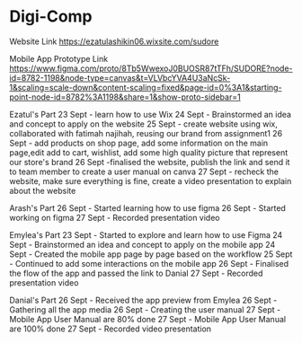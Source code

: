 # Digi-Comp
Website Link
https://ezatulashikin06.wixsite.com/sudore

Mobile App Prototype Link
https://www.figma.com/proto/8Tb5WwexoJ0BUOSR87tTFh/SUDORE?node-id=8782-1198&node-type=canvas&t=VLVbcYVA4U3aNcSk-1&scaling=scale-down&content-scaling=fixed&page-id=0%3A1&starting-point-node-id=8782%3A1198&share=1&show-proto-sidebar=1

Ezatul's Part
23 Sept - learn how to use Wix
24 Sept - Brainstormed an idea and concept to apply on the website
25 Sept - create website using wix, collaborated with fatimah najihah, reusing our brand from assignment1
26 Sept - add products on shop page, add some information on the main page,edit add to cart, wishlist, add some high quality picture that represent our store's brand
26 Sept -finalised the website, publish the link and send it to team member to create a user manual on canva
27 Sept - recheck the website, make sure everything is fine, create a video presentation to explain about the website 

Arash's Part
26 Sept - Started learning how to use figma
26 Sept - Started working on figma 
27 Sept - Recorded presentation video

Emylea's Part
23 Sept - Started to explore and learn how to use Figma 
24 Sept - Brainstormed an idea and concept to apply on the mobile app
24 Sept - Created the mobile app page by page based on the workflow
25 Sept - Continued to add some interactions on the mobile app
26 Sept - Finalised the flow of the app and passed the link to Danial
27 Sept - Recorded presentation video

Danial's Part
26 Sept - Received the app preview from Emylea
26 Sept - Gathering all the app media
26 Sept - Creating the user manual
27 Sept - Mobile App User Manual are 80% done
27 Sept - Mobile App User Manual are 100% done
27 Sept - Recorded video presentation

